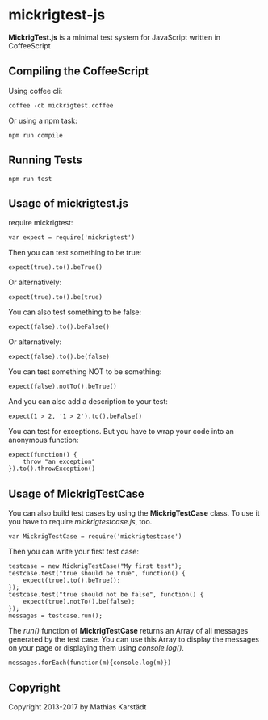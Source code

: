 mickrigtest-js
==============

**MickrigTest.js** is a minimal test system for JavaScript written in CoffeeScript

Compiling the CoffeeScript
--------------------------

Using coffee cli:

    coffee -cb mickrigtest.coffee

Or using a npm task:

    npm run compile


Running Tests
-------------

    npm run test

Usage of mickrigtest.js
-----------------------

require mickrigtest:

    var expect = require('mickrigtest')

Then you can test something to be true:

    expect(true).to().beTrue()

Or alternatively:

    expect(true).to().be(true)

You can also test something to be false:

    expect(false).to().beFalse()

Or alternatively:

    expect(false).to().be(false)

You can test something NOT to be something:

    expect(false).notTo().beTrue()

And you can also add a description to your test:

    expect(1 > 2, '1 > 2').to().beFalse()
    
You can test for exceptions. But you have to wrap your code into an anonymous function:

    expect(function() {
        throw "an exception"
    }).to().throwException()
    
Usage of MickrigTestCase
------------------------

You can also build test cases by using the **MickrigTestCase** class.
To use it you have to require *mickrigtestcase.js*, too.

    var MickrigTestCase = require('mickrigtestcase')

Then you can write your first test case:

    testcase = new MickrigTestCase("My first test");
    testcase.test("true should be true", function() {
        expect(true).to().beTrue();
    });
    testcase.test("true should not be false", function() {
        expect(true).notTo().be(false);
    });
    messages = testcase.run();

The *run()* function of **MickrigTestCase** returns an Array of all messages generated by the test case.
You can use this Array to display the messages on your page or displaying them using *console.log()*.
    
    messages.forEach(function(m){console.log(m)})

Copyright
---------

Copyright 2013-2017 by Mathias Karstädt
